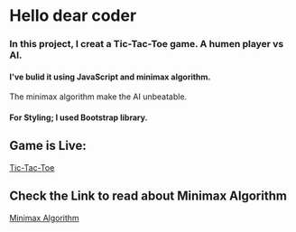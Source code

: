 
# Hello dear coder

### In this project, I creat a Tic-Tac-Toe game. A humen player vs AI.  

#### I've bulid it using JavaScript and minimax algorithm.

The minimax algorithm make the AI unbeatable.


#### For Styling; I used Bootstrap library.


## Game is Live:

[Tic-Tac-Toe](https://baraa-201.github.io/tic-tac/)


## Check the Link to read about Minimax Algorithm <br> 

[Minimax Algorithm](https://www.freecodecamp.org/news/how-to-make-your-tic-tac-toe-game-unbeatable-by-using-the-minimax-algorithm-9d690bad4b37/)

